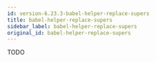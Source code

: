 ```yaml
---
id: version-6.23.3-babel-helper-replace-supers
title: babel-helper-replace-supers
sidebar_label: babel-helper-replace-supers
original_id: babel-helper-replace-supers
---
```


TODO

